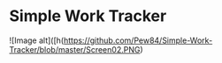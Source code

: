 # Simple Work Tracker
![Image alt]([h(https://github.com/Pew84/Simple-Work-Tracker/blob/master/Screen02.PNG)
